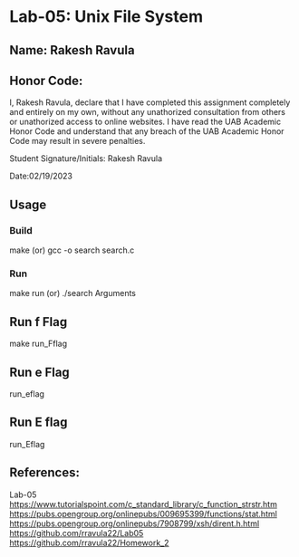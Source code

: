 # Lab-05: Unix File System

## Name: Rakesh Ravula

## Honor Code:

I, Rakesh Ravula, declare that I have completed this assignment completely and entirely on my own, without any unathorized consultation from others or unathorized access to online websites. I have read the UAB Academic Honor Code and understand that any breach of the UAB Academic Honor Code may result in severe penalties.

Student Signature/Initials: Rakesh Ravula

Date:02/19/2023

## Usage

### Build
make (or) gcc -o search search.c

### Run
make run (or) ./search Arguments

## Run f Flag
make run_Fflag

## Run e Flag
run_eflag

## Run E flag
run_Eflag

## References: 
Lab-05
https://www.tutorialspoint.com/c_standard_library/c_function_strstr.htm
https://pubs.opengroup.org/onlinepubs/009695399/functions/stat.html
https://pubs.opengroup.org/onlinepubs/7908799/xsh/dirent.h.html
https://github.com/rravula22/Lab05
https://github.com/rravula22/Homework_2

